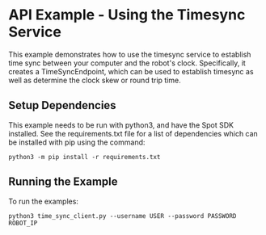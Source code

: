 <!--
Copyright (c) 2020 Boston Dynamics, Inc.  All rights reserved.

Downloading, reproducing, distributing or otherwise using the SDK Software
is subject to the terms and conditions of the Boston Dynamics Software
Development Kit License (20191101-BDSDK-SL).
-->

# API Example - Using the Timesync Service

This example demonstrates how to use the timesync service to establish time sync between your computer and the robot's clock. Specifically, it creates a TimeSyncEndpoint, which can be used to establish timesync as well as determine the clock skew or round trip time.

## Setup Dependencies
This example needs to be run with python3, and have the Spot SDK installed. See the requirements.txt file for a list of dependencies which can be installed with pip using the command:
```
python3 -m pip install -r requirements.txt
```

## Running the Example
To run the examples:
```
python3 time_sync_client.py --username USER --password PASSWORD ROBOT_IP
```